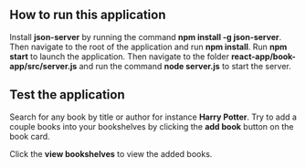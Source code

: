## How to run this application

Install **json-server** by running the command **npm install -g json-server**.
Then navigate to the root of the application and run **npm install**.
Run **npm start** to launch the application. 
Then navigate to the folder **react-app/book-app/src/server.js** and run the command **node server.js** to start the server.


## Test the application 

Search for any book by title or author for instance **Harry Potter**. Try to add a couple books into your bookshelves
by clicking the **add book** button on the book card.

Click the **view bookshelves** to view the added books.
